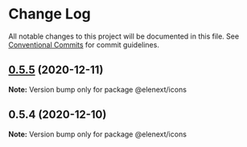 # Change Log

All notable changes to this project will be documented in this file.
See [Conventional Commits](https://conventionalcommits.org) for commit guidelines.

## [0.5.5](https://github.com/JasKang/icons/compare/@elenext/icons@0.5.4...@elenext/icons@0.5.5) (2020-12-11)

**Note:** Version bump only for package @elenext/icons





## 0.5.4 (2020-12-10)

**Note:** Version bump only for package @elenext/icons

